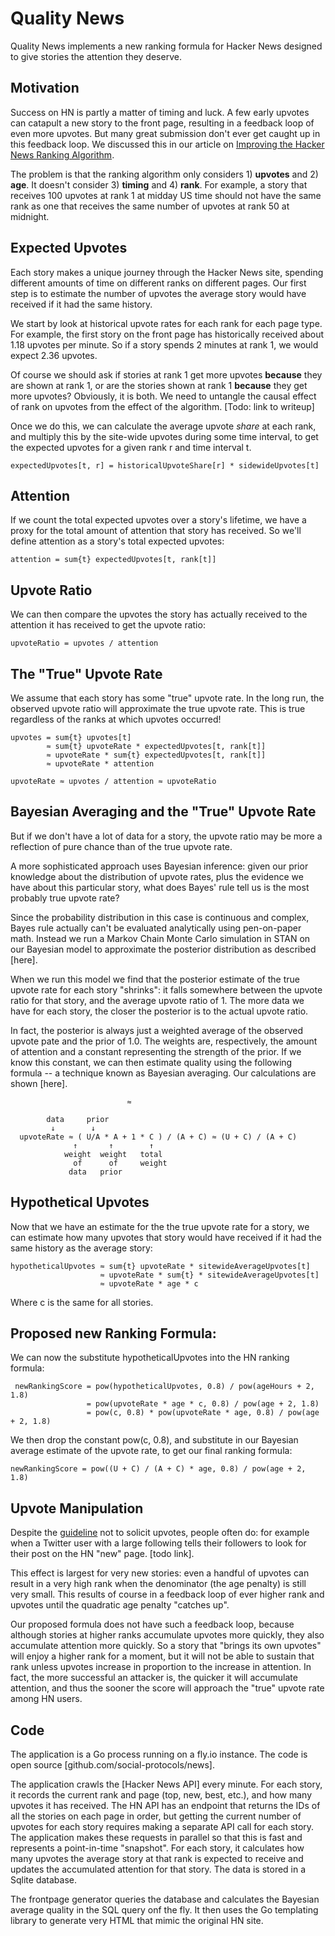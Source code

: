 # Quality News

Quality News implements a new ranking formula for Hacker News designed to give stories the attention they deserve.

## Motivation

Success on HN is partly a matter of timing and luck. A few early upvotes can catapult a new story to the front page, resulting in a feedback loop of even more upvotes. But many great submission don't ever get caught up in this feedback loop. We discussed this in our article on [Improving the Hacker News Ranking Algorithm](https://felx.me/2021/08/29/improving-the-hacker-news-ranking-algorithm.html).

The problem is that the ranking algorithm only considers 1) **upvotes** and 2) **age**. It doesn't consider 3) **timing** and 4)  **rank**. For example, a story that receives 100 upvotes at rank 1 at midday US time should not have the same rank as one that receives the same number of upvotes at rank 50 at midnight. 


## Expected Upvotes

Each story makes a unique journey through the Hacker News site, spending different amounts of time on different ranks on different pages. Our first step is to estimate the number of upvotes the average story would have received if it had the same history.

We start by look at historical upvote rates for each rank for each page type. For example, the first story on the front page has historically received about 1.18 upvotes per minute. So if a story spends 2 minutes at rank 1, we would expect 2.36 upvotes.

Of course we should ask if stories at rank 1 get more upvotes **because** they are shown at rank 1, or are the stories shown at rank 1 **because** they get more upvotes? Obviously, it is both. We need to untangle the causal effect of rank on upvotes from the effect of the algorithm. [Todo: link to writeup]

Once we do this, we can calculate the average upvote *share* at each rank, and multiply this by the site-wide upvotes during some time interval, to get the expected upvotes for a given rank r and time interval t.

    expectedUpvotes[t, r] = historicalUpvoteShare[r] * sidewideUpvotes[t]

## Attention

If we count the total expected upvotes over a story's lifetime, we have a proxy for the total amount of attention that story has received. So we'll define attention as a story's total expected upvotes:

    attention = sum{t} expectedUpvotes[t, rank[t]] 


## Upvote Ratio

We can then compare the upvotes the story has actually received to the attention it has received to get the upvote ratio:

    upvoteRatio = upvotes / attention

## The "True" Upvote Rate

We assume that each story has some "true" upvote rate. In the long run, the observed upvote ratio will approximate the true upvote rate. This is true regardless of the ranks at which upvotes occurred!

    upvotes = sum{t} upvotes[t]
            ≈ sum{t} upvoteRate * expectedUpvotes[t, rank[t]]
            ≈ upvoteRate * sum{t} expectedUpvotes[t, rank[t]]
            ≈ upvoteRate * attention

    upvoteRate ≈ upvotes / attention ≈ upvoteRatio 

## Bayesian Averaging and the "True" Upvote Rate

But if we don't have a lot of data for a story, the upvote ratio may be more a reflection of pure chance than of the true upvote rate.

A more sophisticated approach uses Bayesian inference: given our prior knowledge about the distribution of upvote rates, plus the evidence we have about this particular story, what does Bayes' rule tell us is the most probably true upvote rate?

Since the probability distribution in this case is continuous and complex, Bayes rule actually can't be evaluated analytically using pen-on-paper math. Instead we run a Markov Chain Monte Carlo simulation in STAN on our Bayesian model to approximate the posterior distribution as described [here]. 

When we run this model we find that the posterior estimate of the true upvote rate for each story "shrinks": it falls somewhere between the upvote ratio for that story, and the average upvote ratio of 1. The more data we have for each story, the closer the posterior is to the actual upvote ratio. 

In fact, the posterior is always just a weighted average of the observed upvote pate and the prior of 1.0. The weights are, respectively, the amount of attention and a constant representing the strength of the prior. If we know this constant, we can then estimate quality using the following formula -- a technique known as Bayesian averaging. Our calculations are shown [here].
      

                            
                              ≈  

            data     prior
             ↓        ↓  
      upvoteRate ≈ ( U/A * A + 1 * C ) / (A + C) ≈ (U + C) / (A + C)
                  ↑       ↑        ↑
                weight  weight   total
                  of      of     weight
                 data   prior 



<!-- 

    upvotes[t] ~ upvoteRate * expectedUpvotes[t, r]

The total upvotes a story receives will roughly equal upvoteRate * attention.

    upvotes         ≈ sum{t} upvoteRate * expectedUpvotes[t, r]
                    = upvoteRate * sum{t} expectedUpvotes[t, r]
                    = upvoteRate * attention

However, 

 -->


## Hypothetical Upvotes

Now that we have an estimate for the the true upvote rate for a story, we can estimate how many upvotes that story would have received if it had the same history as the average story:

    hypotheticalUpvotes ≈ sum{t} upvoteRate * sitewideAverageUpvotes[t] 
                        ≈ upvoteRate * sum{t} * sitewideAverageUpvotes[t] 
                        ≈ upvoteRate * age * c

Where c is the same for all stories. 

## Proposed new Ranking Formula:

We can now the substitute hypotheticalUpvotes into the HN ranking formula:

     newRankingScore = pow(hypotheticalUpvotes, 0.8) / pow(ageHours + 2, 1.8)
                     = pow(upvoteRate * age * c, 0.8) / pow(age + 2, 1.8)
                     = pow(c, 0.8) * pow(upvoteRate * age, 0.8) / pow(age + 2, 1.8)

We then drop the constant pow(c, 0.8), and substitute in our Bayesian average estimate of the upvote rate, to get our final ranking formula:

    newRankingScore = pow((U + C) / (A + C) * age, 0.8) / pow(age + 2, 1.8)

## Upvote Manipulation

Despite the [guideline](https://news.ycombinator.com/newsguidelines.html) not to solicit upvotes, people often do: for example when a Twitter user with a large following tells their followers to look for their post on the HN "new" page. [todo link].

This effect is largest for very new stories: even a handful of upvotes can result in a very high rank when the denominator (the age penalty) is still very small. This results of course in a feedback loop of ever higher rank and upvotes until the quadratic age penalty "catches up". 

Our proposed formula does not have such a feedback loop, because although stories at higher ranks accumulate upvotes more quickly, they also accumulate attention more quickly. So a story that "brings its own upvotes" will enjoy a higher rank for a moment, but it will not be able to sustain that rank unless upvotes increase in proportion to the increase in attention. In fact, the more successful an attacker is, the quicker it will accumulate attention, and thus the sooner the score will approach the "true" upvote rate among HN users.

## Code

The application is a Go process running on a fly.io instance. The code is open source [github.com/social-protocols/news].

The application crawls the [Hacker News API] every minute. For each story, it records the current rank and page (top, new, best, etc.), and how many upvotes it has received. The HN API has an endpoint that returns the IDs of all the stories on each page in order, but getting the current number of upvotes for each story requires making a separate API call for each story. The application makes these requests in parallel so that this is fast and represents a point-in-time "snapshot". For each story, it calculates how many upvotes the average story at that rank is expected to receive and updates the accumulated attention for that story. The data is stored in a Sqlite database.

The frontpage generator queries the database and calculates the Bayesian average quality in the SQL query onf the fly. It then uses the Go templating library to generate very HTML that mimic the original HN site.






